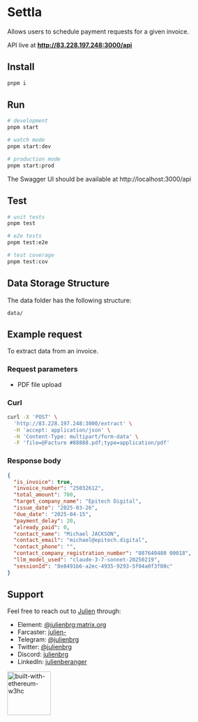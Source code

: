 # Settla

Allows users to schedule payment requests for a given invoice.

API live at **http://83.228.197.248:3000/api**

## Install

```bash
pnpm i
```

## Run

```bash
# development
pnpm start

# watch mode
pnpm start:dev

# production mode
pnpm start:prod
```

The Swagger UI should be available at http://localhost:3000/api

## Test

```bash
# unit tests
pnpm test

# e2e tests
pnpm test:e2e

# test coverage
pnpm test:cov
```

## Data Storage Structure

The data folder has the following structure:

```
data/
```

## Example request

To extract data from an invoice. 

### Request parameters

- PDF file upload

### Curl 

```bash 
curl -X 'POST' \
  'http://83.228.197.248:3000/extract' \
  -H 'accept: application/json' \
  -H 'Content-Type: multipart/form-data' \
  -F 'file=@Facture #88888.pdf;type=application/pdf'
```

### Response body 

```json 
{
  "is_invoice": true,
  "invoice_number": "25032612",
  "total_amount": 700,
  "target_company_name": "Epitech Digital",
  "issue_date": "2025-03-26",
  "due_date": "2025-04-15",
  "payment_delay": 20,
  "already_paid": 0,
  "contact_name": "Michael JACKSON",
  "contact_email": "michael@epitech.digital",
  "contact_phone": "",
  "contact_company_registration_number": "887640480 00018",
  "llm_model_used": "claude-3-7-sonnet-20250219",
  "sessionId": "8e8491b6-a2ec-4935-9293-5f04a0f3f08c"
}
```

## Support

Feel free to reach out to [Julien](https://github.com/julienbrg) through:

- Element: [@julienbrg:matrix.org](https://matrix.to/#/@julienbrg:matrix.org)
- Farcaster: [julien-](https://warpcast.com/julien-)
- Telegram: [@julienbrg](https://t.me/julienbrg)
- Twitter: [@julienbrg](https://twitter.com/julienbrg)
- Discord: [julienbrg](https://discordapp.com/users/julienbrg)
- LinkedIn: [julienberanger](https://www.linkedin.com/in/julienberanger/)

<img src="https://bafkreid5xwxz4bed67bxb2wjmwsec4uhlcjviwy7pkzwoyu5oesjd3sp64.ipfs.w3s.link" alt="built-with-ethereum-w3hc" width="100"/>
